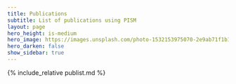 ```yaml
---
title: Publications
subtitle: List of publications using PISM
layout: page
hero_height: is-medium
hero_image: https://images.unsplash.com/photo-1532153975070-2e9ab71f1b14
hero_darken: false
show_sidebar: true
---
```


{% include_relative publist.md %}




